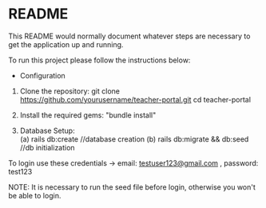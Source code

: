 # README

This README would normally document whatever steps are necessary to get the
application up and running.

To run this project please follow the instructions below:


* Configuration

1. Clone the repository:
   git clone https://github.com/yourusername/teacher-portal.git
   cd teacher-portal

2. Install the required gems:  "bundle install"

3. Database Setup:  
   (a) rails db:create //database creation
   (b) rails db:migrate && db:seed   //db initialization


To login use these credentials ->  email: testuser123@gmail.com , password: test123


NOTE: It is necessary to run the seed file before login, otherwise you won't be able to login.
